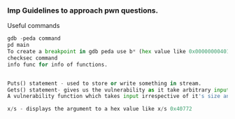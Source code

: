 ### Imp Guidelines to approach pwn questions.


Useful commands
```python
gdb -peda command
pd main
To create a breakpoint in gdb peda use b* (hex value like 0x000000004011ca.
checksec command
info func for info of functions.


Puts() statement - used to store or write something in stream. 
Gets() statement- gives us the vulnerability as it take arbitrary input.
A vulnerability function which takes input irrespective of it's size and hence has a potential overflow.
```

```javascript
x/s - displays the argument to a hex value like x/s 0x40772

```
